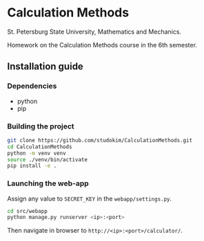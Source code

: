 # Calculation Methods

St. Petersburg State University, Mathematics and Mechanics.

Homework on the Calculation Methods course in the 6th semester.

## Installation guide

### Dependencies

- python
- pip

### Building the project

```bash
git clone https://github.com/studokim/CalculationMethods.git
cd CalculationMethods
python -m venv venv
source ./venv/bin/activate
pip install -e .
```

### Launching the web-app

Assign any value to `SECRET_KEY` in the `webapp/settings.py`.

```bash
cd src/webapp
python manage.py runserver <ip>:<port>
```

Then navigate in browser to `http://<ip>:<port>/calculator/`.
